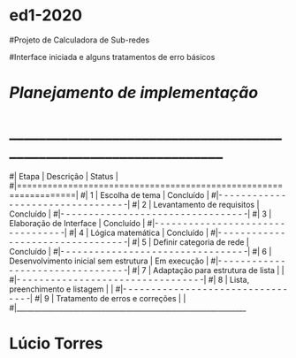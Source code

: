 # ed1-2020

#Projeto de Calculadora de Sub-redes

#Interface iniciada e alguns tratamentos de erro básicos

# *Planejamento de implementação*

# __________________________________________________________________
#| Etapa | Descrição 								                | 	 Status	   |
#|=================================================================|
#| 	 1	 | Escolha de tema							            |  Concluído   |
#|- - - - - - - - - - - - - - - - - - - - - - - - - - - - - - - - -|
#| 	 2 	 | Levantamento de requisitos				        |  Concluído   |
#|- - - - - - - - - - - - - - - - - - - - - - - - - - - - - - - - -|
#| 	 3 	 | Elaboração de Interface					        |  Concluído   |
#|- - - - - - - - - - - - - - - - - - - - - - - - - - - - - - - - -|
#| 	 4	 | Lógica matemática						            |  Concluído   |
#|- - - - - - - - - - - - - - - - - - - - - - - - - - - - - - - - -|
#| 	 5 	 | Definir categoria de rede 				        |  Concluído   |
#|- - - - - - - - - - - - - - - - - - - - - - - - - - - - - - - - -|
#| 	 6 	 | Desenvolvimento inicial sem estrutura 	  | Em execução  |
#|- - - - - - - - - - - - - - - - - - - - - - - - - - - - - - - - -|
#| 	 7 	 | Adaptação para estrutura de lista 		    |  			       |
#|- - - - - - - - - - - - - - - - - - - - - - - - - - - - - - - - -|
#| 	 8 	 | Lista, preenchimento e listagem 			    |       		   |
#|- - - - - - - - - - - - - - - - - - - - - - - - - - - - - - - - -|
#| 	 9 	 | Tratamento de erros e correções 			    |     			   |
#|_________________________________________________________________

# Lúcio Torres
